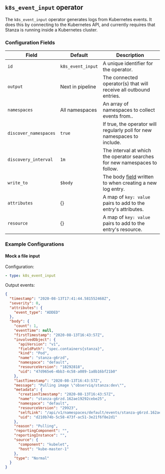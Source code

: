 ## `k8s_event_input` operator

The `k8s_event_input` operator generates logs from Kubernetes events. It does this by connecting to the
Kubernetes API, and currently requires that Stanza is running inside a Kubernetes cluster.

### Configuration Fields

| Field                 | Default           | Description |
| ---                   | ---               | ---         |
| `id`                  | `k8s_event_input` | A unique identifier for the operator. |
| `output`              | Next in pipeline  | The connected operator(s) that will receive all outbound entries. |
| `namespaces`          | All namespaces    | An array of namespaces to collect events from.. |
| `discover_namespaces` | `true`            | If true, the operator will regularly poll for new namespaces to include. |
| `discovery_interval ` | `1m`              | The interval at which the operator searches for new namespaces to follow. |
| `write_to`            | `$body`           | The body [field](/docs/types/field.md) written to when creating a new log entry. |
| `attributes`          | {}                | A map of `key: value` pairs to add to the entry's attributes. |
| `resource`            | {}                | A map of `key: value` pairs to add to the entry's resource. |
 
### Example Configurations

#### Mock a file input

Configuration:
```yaml
- type: k8s_event_input
```

Output events:
```json
{
  "timestamp": "2020-08-13T17:41:44.581552468Z",
  "severity": 0,
  "attributes": {
    "event_type": "ADDED"
  },
  "body": {
    "count": 1,
    "eventTime": null,
    "firstTimestamp": "2020-08-13T16:43:57Z",
    "involvedObject": {
      "apiVersion": "v1",
      "fieldPath": "spec.containers{stanza}",
      "kind": "Pod",
      "name": "stanza-g6rzd",
      "namespace": "default",
      "resourceVersion": "18292818",
      "uid": "47d965e6-4bb3-4c58-a089-1a8b16bf21b0"
    },
    "lastTimestamp": "2020-08-13T16:43:57Z",
    "message": "Pulling image \"observiq/stanza:dev\"",
    "metadata": {
      "creationTimestamp": "2020-08-13T16:43:57Z",
      "name": "stanza-g6rzd.162ae19292cebe25",
      "namespace": "default",
      "resourceVersion": "29923",
      "selfLink": "/api/v1/namespaces/default/events/stanza-g6rzd.162ae19292cebe25",
      "uid": "d210b74b-5c58-473f-ac51-3e21f6f8e2d1"
    },
    "reason": "Pulling",
    "reportingComponent": "",
    "reportingInstance": "",
    "source": {
      "component": "kubelet",
      "host": "kube-master-1"
    },
    "type": "Normal"
  }
}
```
